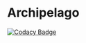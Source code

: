 # Archipelago

[![Codacy Badge](https://api.codacy.com/project/badge/Grade/7c8ab6ab8139451c944c7ddfb62f6b7e)](https://www.codacy.com/app/scalamorphing/archipelago?utm_source=github.com&amp;utm_medium=referral&amp;utm_content=scalamorphing/archipelago&amp;utm_campaign=Badge_Grade)
